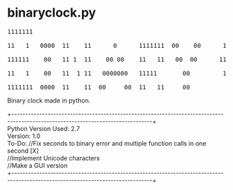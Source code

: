 # binaryclock.py


<pre>1111111                                                     111111<br />  
11   1   0000  11    11      0      1111111  00    00      11        00    111111     000000  11   11<br />
111111    00   11 1  11    00 00    11   11   00  00      11         00  11      11  00       11 11<br />
11   1    00   11  1 11   0000000   11111       00         11        00  11      11  00       11 11<br />
1111111  0000  11    11  00     00  11   11     00          1111111  00    111111     000000  11   11<br /></pre>

Binary clock made in python. 

+--------------------------------------------------------------------------------------------------------------------------------+<br />
Python Version Used: 2.7<br />
Version: 1.0 <br />
To-Do: //Fix seconds to binary error and multiple function calls in one second [X]<br />
       //Implement Unicode characters <br />
       //Make a GUI version <br />
+--------------------------------------------------------------------------------------------------------------------------------+
